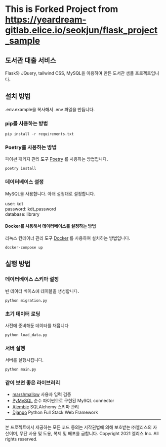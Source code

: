 # This is Forked Project from https://yeardream-gitlab.elice.io/seokjun/flask_project_sample

## 도서관 대출 서비스
Flask와 JQuery, tailwind CSS, MySQL을 이용하여 만든 도서관 샘플 프로젝트입니다.  


## 설치 방법

.env.example을 복사해서 .env 파일을 만듭니다.

### pip를 사용하는 방법
```shell
pip install -r requirements.txt
```

### Poetry를 사용하는 방법
파이썬 패키지 관리 도구 [Poetry](https://python-poetry.org/) 를 사용하는 방법입니다.
```shell
poetry install
```

### 데이터베이스 설정

MySQL을 사용합니다. 아래 설정대로 설정합니다.

user: kdt  
password: kdt_password  
database: library  
#### Docker를 사용해서 데이터베이스를 설정하는 방법
리눅스 컨테이너 관리 도구 [Docker](https://www.docker.com/products/docker-desktop) 를 사용하여 설치하는 방법입니다.

```shell
docker-compose up
```

## 실행 방법

### 데이터베이스 스키마 설정
빈 데이터 베이스에 테이블을 생성합니다.
```shell
python migration.py
```

### 초기 데이터 로딩
사전에 준비해둔 데이터를 채웁니다
```shell
python load_data.py
```

### 서버 실행
서버를 실행시킵니다.
```shell
python main.py
```

### 같이 보면 좋은 라이브러리
- [marshmallow](https://marshmallow.readthedocs.io/en/stable/quickstart.html) 사용자 입력 검증
- [PyMySQL](https://pypi.org/project/PyMySQL/) 순수 파이썬으로 구현된 MySQL connector
- [Alembic](https://alembic.sqlalchemy.org/en/latest/) SQLAlchemy 스키마 관리
- [Django](https://docs.djangoproject.com/ko/3.1/intro/) Python Full Stack Web Framework

---
본 프로젝트에서 제공하는 모든 코드 등의는 저작권법에 의해 보호받는 ㈜엘리스의 자산이며, 무단 사용 및 도용, 복제 및 배포를 금합니다.
Copyright 2021 엘리스 Inc. All rights reserved.
